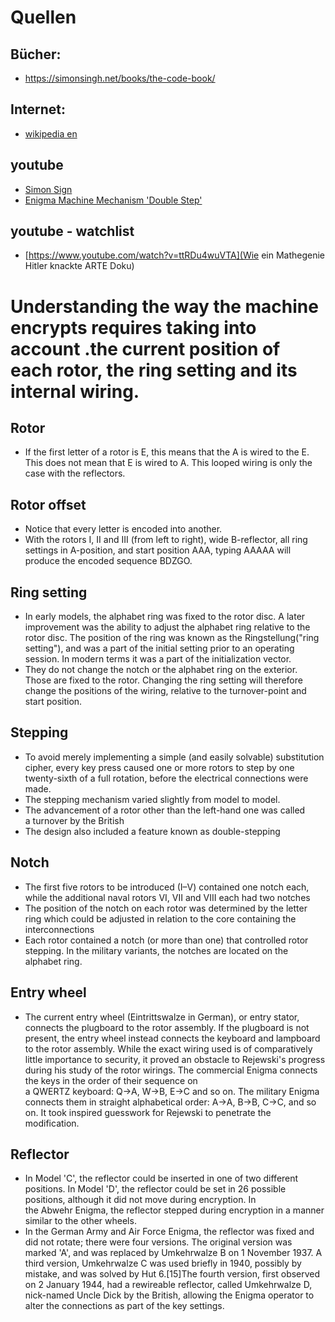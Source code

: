 # Quellen
## Bücher:
- https://simonsingh.net/books/the-code-book/

## Internet:
- [wikipedia en](https://en.wikipedia.org/wiki/Enigma_rotor_details)

## youtube
- [Simon Sign ](https://www.youtube.com/watch?v=ASfAPOiq_eQ&t=309s)
- [Enigma Machine Mechanism 'Double Step'](https://www.youtube.com/watch?v=hcVhQeZ5gI4)

## youtube - watchlist
- [https://www.youtube.com/watch?v=ttRDu4wuVTA](Wie ein Mathegenie Hitler knackte ARTE Doku)

	
# Understanding the way the machine encrypts requires taking into account .the current position of each rotor, the ring setting and its internal wiring.
## Rotor
- If the first letter of a rotor is E, this means that the A is wired to the E. This does not mean that E is wired to A. This looped wiring is only the case with the reflectors.
## Rotor offset
- Notice that every letter is encoded into another.
- With the rotors I, II and III (from left to right), wide B-reflector, all ring settings in A-position, and start position AAA, typing AAAAA will produce the encoded sequence BDZGO.
## Ring setting
- In early models, the alphabet ring was fixed to the rotor disc. A later improvement was the ability to adjust the alphabet ring relative to the rotor disc. The position of the ring was known as the Ringstellung("ring setting"), and was a part of the initial setting prior to an operating session. In modern terms it was a part of the initialization vector.
- They do not change the notch or the alphabet ring on the exterior. Those are fixed to the rotor. Changing the ring setting will therefore change the positions of the wiring, relative to the turnover-point and start position.
## Stepping
-  To avoid merely implementing a simple (and easily solvable) substitution cipher, every key press caused one or more rotors to step by one twenty-sixth of a full rotation, before the electrical connections were made.
- The stepping mechanism varied slightly from model to model.
- The advancement of a rotor other than the left-hand one was called a turnover by the British
- The design also included a feature known as double-stepping 
## Notch
- The first five rotors to be introduced (I–V) contained one notch each, while the additional naval rotors VI, VII and VIII each had two notches
- The position of the notch on each rotor was determined by the letter ring which could be adjusted in relation to the core containing the interconnections
- Each rotor contained a notch (or more than one) that controlled rotor stepping. In the military variants, the notches are located on the alphabet ring.
## Entry wheel
- The current entry wheel (Eintrittswalze in German), or entry stator, connects the plugboard to the rotor assembly. If the plugboard is not present, the entry wheel instead connects the keyboard and lampboard to the rotor assembly. While the exact wiring used is of comparatively little importance to security, it proved an obstacle to Rejewski's progress during his study of the rotor wirings. The commercial Enigma connects the keys in the order of their sequence on a QWERTZ keyboard: Q→A, W→B, E→C and so on. The military Enigma connects them in straight alphabetical order: A→A, B→B, C→C, and so on. It took inspired guesswork for Rejewski to penetrate the modification.
## Reflector
- In Model 'C', the reflector could be inserted in one of two different positions. In Model 'D', the reflector could be set in 26 possible positions, although it did not move during encryption. In the Abwehr Enigma, the reflector stepped during encryption in a manner similar to the other wheels.
- In the German Army and Air Force Enigma, the reflector was fixed and did not rotate; there were four versions. The original version was marked 'A', and was replaced by Umkehrwalze B on 1 November 1937. A third version, Umkehrwalze C was used briefly in 1940, possibly by mistake, and was solved by Hut 6.[15]The fourth version, first observed on 2 January 1944, had a rewireable reflector, called Umkehrwalze D, nick-named Uncle Dick by the British, allowing the Enigma operator to alter the connections as part of the key settings.
	
